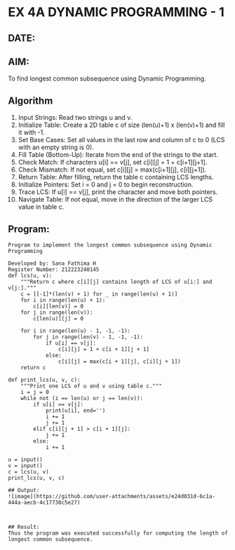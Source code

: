 # EX 4A DYNAMIC PROGRAMMING - 1
## DATE:
## AIM:
To find longest common subsequence using Dynamic Programming.



## Algorithm
1. Input Strings: Read two strings u and v.
2. Initialize Table: Create a 2D table c of size (len(u)+1) x (len(v)+1) and fill it with -1.
3. Set Base Cases: Set all values in the last row and column of c to 0 (LCS with an empty string is 0).
4. Fill Table (Bottom-Up): Iterate from the end of the strings to the start.
5. Check Match: If characters u[i] == v[j], set c[i][j] = 1 + c[i+1][j+1].
6. Check Mismatch: If not equal, set c[i][j] = max(c[i+1][j], c[i][j+1]).
7. Return Table: After filling, return the table c containing LCS lengths.
8. Initialize Pointers: Set i = 0 and j = 0 to begin reconstruction.
9. Trace LCS: If u[i] == v[j], print the character and move both pointers.
10. Navigate Table: If not equal, move in the direction of the larger LCS value in table c.  

## Program:
```
Program to implement the longest common subsequence using Dynamic Programming

Developed by: Sana Fathima H
Register Number: 212223240145
def lcs(u, v):
    """Return c where c[i][j] contains length of LCS of u[i:] and v[j:]."""
    c = [[-1]*(len(v) + 1) for _ in range(len(u) + 1)]
    for i in range(len(u) + 1):
        c[i][len(v)] = 0
    for j in range(len(v)):
        c[len(u)][j] = 0
 
    for i in range(len(u) - 1, -1, -1):
        for j in range(len(v) - 1, -1, -1):
            if u[i] == v[j]:
                c[i][j] = 1 + c[i + 1][j + 1]
            else:
                c[i][j] = max(c[i + 1][j], c[i][j + 1])
    return c
 
def print_lcs(u, v, c):
    """Print one LCS of u and v using table c."""
    i = j = 0
    while not (i == len(u) or j == len(v)):
        if u[i] == v[j]:
            print(u[i], end='')
            i += 1
            j += 1
        elif c[i][j + 1] > c[i + 1][j]:
            j += 1
        else:
            i += 1
 
u = input()
v = input()
c = lcs(u, v)
print_lcs(u, v, c)

## Output:
![image](https://github.com/user-attachments/assets/e24d031d-6c1a-444a-aecb-4c17738c5e27)



## Result:
Thus the program was executed successfully for computing the length of longest common subsequence.

